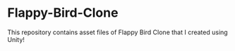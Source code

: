 # Flappy-Bird-Clone
This repository contains asset files of Flappy Bird Clone that I created using Unity!
